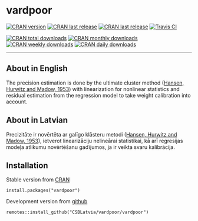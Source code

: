 # vardpoor

[![CRAN version](http://www.r-pkg.org/badges/version/vardpoor "CRAN version")](https://cran.r-project.org/package=vardpoor)
[![CRAN last release](http://www.r-pkg.org/badges/last-release/vardpoor "CRAN last release")](https://cran.r-project.org/package=vardpoor)
[![CRAN last release](http://www.r-pkg.org/badges/ago/vardpoor "CRAN last release")](https://cran.r-project.org/package=vardpoor)
[![Travis CI](https://travis-ci.org/CSBLatvia/vardpoor.svg?branch=master "Travis CI")](https://travis-ci.org/github/CSBLatvia/vardpoor)

[![CRAN total downloads](http://cranlogs.r-pkg.org/badges/grand-total/vardpoor "CRAN total downloads")](https://cran.r-project.org/package=vardpoor)
[![CRAN monthly downloads](http://cranlogs.r-pkg.org/badges/vardpoor "CRAN monthly downloads")](https://cran.r-project.org/package=vardpoor)
[![CRAN weekly downloads](http://cranlogs.r-pkg.org/badges/last-week/vardpoor "CRAN weekly downloads")](https://cran.r-project.org/package=vardpoor)
[![CRAN daily downloads](http://cranlogs.r-pkg.org/badges/last-day/vardpoor "CRAN daily downloads")](https://cran.r-project.org/package=vardpoor)

---

## About in English

The precision estimation is done by the ultimate cluster method ([Hansen, Hurwitz and Madow, 1953](https://archive.org/details/SampleSurveyMethodsAndTheory)) with linearization for nonlinear statistics and residual estimation from the regression model to take weight calibration into account.


## About in Latvian

Precizitāte ir novērtēta ar galīgo klāsteru metodi ([Hansen, Hurwitz and Madow, 1953](https://archive.org/details/SampleSurveyMethodsAndTheory)), ietverot linearizāciju nelineārai statistikai, kā arī regresijas modeļa atlikumu novērtēšanu gadījumos, ja ir veikta svaru kalibrācija.


## Installation

Stable version from [CRAN](https://cran.r-project.org/package=vardpoor)

    install.packages("vardpoor")

Development version from [github](https://github.com/CSBLatvia/vardpoor)

    remotes::install_github("CSBLatvia/vardpoor/vardpoor")

